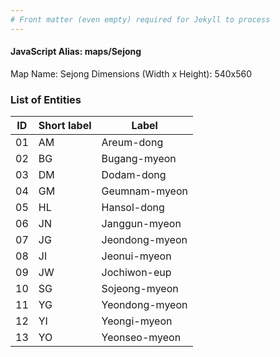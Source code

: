 ```yaml
---
# Front matter (even empty) required for Jekyll to process
---
```


#### JavaScript Alias: maps/Sejong

Map Name: Sejong
Dimensions (Width x Height): 540x560






### List of Entities

ID | Short label | Label
---|---|---|
01|AM|Areum-dong
02|BG|Bugang-myeon
03|DM|Dodam-dong
04|GM|Geumnam-myeon
05|HL|Hansol-dong
06|JN|Janggun-myeon
07|JG|Jeondong-myeon
08|JI|Jeonui-myeon
09|JW|Jochiwon-eup
10|SG|Sojeong-myeon
11|YG|Yeondong-myeon
12|YI|Yeongi-myeon
13|YO|Yeonseo-myeon
